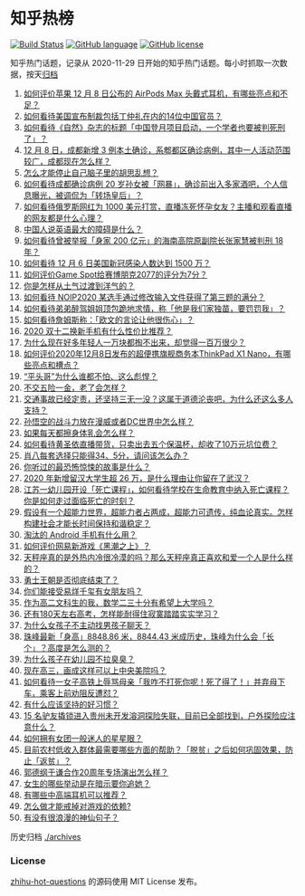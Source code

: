 # 知乎热榜
[![Build Status](https://github.com/ToWeLong/zhihu-hot-questions/workflows/CI/badge.svg)](https://github.com/ToWeLong/zhihu-hot-questions/actions)
[![GitHub language](https://img.shields.io/badge/language-golang-orange.svg)](https://golang.org/)
[![GitHub license](https://img.shields.io/github/license/ToWeLong/zhihu-hot-questions)](https://github.com/ToWeLong/zhihu-hot-questions/blob/main/LICENSE)

知乎热门话题，记录从 2020-11-29 日开始的知乎热门话题。每小时抓取一次数据，按天[归档](./archives)

<!-- BEGIN -->

1. [如何评价苹果 12 月 8 日公布的 AirPods Max 头戴式耳机，有哪些亮点和不足？](https://www.zhihu.com/question/433949091)
1. [如何看待美国宣布制裁包括丁仲礼在内的14位中国官员？](https://www.zhihu.com/question/433863754)
1. [如何看待《自然》杂志的标题「中国登月项目启动，一个学者也要被判死刑了」？](https://www.zhihu.com/question/433888654)
1. [12 月 8 日，成都新增 3 例本土确诊，系郫都区确诊病例，其中一人活动范围较广，成都现在怎么样？](https://www.zhihu.com/question/433711159)
1. [怎么才能停止自己脑子里的胡思乱想？](https://www.zhihu.com/question/286764525)
1. [如何看待成都确诊病例 20 岁孙女被「网暴」，确诊前出入多家酒吧，个人信息曝光，被调侃为「转场皇后」？](https://www.zhihu.com/question/433875675)
1. [如何看待俄罗斯网红为 1000 美元打赏，直播冻死怀孕女友？主播和观看直播的网友都是什么心理？](https://www.zhihu.com/question/433693972)
1. [中国人说英语最大的障碍是什么？](https://www.zhihu.com/question/38899113)
1. [如何看待曾被举报「身家 200 亿元」的海南高院原副院长张家慧被判刑 18 年？](https://www.zhihu.com/question/433262064)
1. [如何看待 12 月 6 日美国新冠感染人数达到 1500 万？](https://www.zhihu.com/question/433558420)
1. [如何评价Game Spot给赛博朋克2077的评分为7分？](https://www.zhihu.com/question/433828280)
1. [你是怎样从土气过渡到洋气的？](https://www.zhihu.com/question/267705489)
1. [如何看待 NOIP2020 某选手通过修改输入文件获得了第三题的满分？](https://www.zhihu.com/question/433907534)
1. [如何看待弟弟醉驾姐姐顶包跪地求情，称「他是我们家独苗，要罚罚我」？](https://www.zhihu.com/question/433856671)
1. [如何看待詹姆斯称：「欧文的言论让他很伤心」？](https://www.zhihu.com/question/433930244)
1. [2020 双十二换新手机有什么性价比推荐？](https://www.zhihu.com/question/430213898)
1. [为什么现在好多年轻人一万块都掏不出来，却觉得一百万很少？](https://www.zhihu.com/question/433621605)
1. [如何评价2020年12月8日发布的超便携旗舰商务本ThinkPad X1 Nano，有哪些亮点和槽点？](https://www.zhihu.com/question/433878687)
1. [“平头哥”为什么谁都不怕、这么彪悍？](https://www.zhihu.com/question/405298832)
1. [不交五险一金，老了会怎样？](https://www.zhihu.com/question/383748418)
1. [交通事故已经定责，还坚持三无一没？这属于道德沦丧吧，为什么还这么多人支持？](https://www.zhihu.com/question/433416205)
1. [孙悟空的战斗力放在漫威或者DC世界中怎么样？](https://www.zhihu.com/question/277161457)
1. [如果每天都擦身体乳会怎么样？](https://www.zhihu.com/question/282225899)
1. [如何看待黄圣依直播带货，只卖出去五个保温杯，却收了10万元坑位费？](https://www.zhihu.com/question/433889547)
1. [肖八每套选择只能得34、5分，请问该怎么办？](https://www.zhihu.com/question/430045138)
1. [你听过的最恐怖惊悚的故事是什么？](https://www.zhihu.com/question/431630171)
1. [2020 年新增留汉大学生超 26 万，是什么理由让你留在了武汉？](https://www.zhihu.com/question/433130635)
1. [江苏一幼儿园开设「死亡课程」，如何看待学校在生命教育中纳入死亡课程？你是如何走过面临死亡的时刻？](https://www.zhihu.com/question/433850537)
1. [假设有一个超能力世界，超能力者占两成，超能力可遗传，纯血论真实。怎样构建社会才能长时间保持和谐稳定？](https://www.zhihu.com/question/433837990)
1. [淘汰的 Android 手机有什么用？](https://www.zhihu.com/question/26022224)
1. [如何评价网易新游戏《黑潮之上》？](https://www.zhihu.com/question/416912536)
1. [天秤座真的是外热内冷很冷漠的吗？那么天秤座真正喜欢和爱一个人是什么样的？](https://www.zhihu.com/question/432162904)
1. [勇士王朝是否彻底结束了？](https://www.zhihu.com/question/433675947)
1. [你们能接受易烊千玺有女朋友吗？](https://www.zhihu.com/question/393765743)
1. [作为高二文科生的我，数学二三十分有希望上大学吗？](https://www.zhihu.com/question/433029108)
1. [还有180天左右高考，怎样能耐得住寂寞踏踏实实学习？](https://www.zhihu.com/question/433442717)
1. [为什么女孩子不主动找男孩子聊天？](https://www.zhihu.com/question/425554033)
1. [珠峰最新「身高」8848.86 米，8844.43 米成历史，珠峰为什么会「长个」？高度是怎么测的？](https://www.zhihu.com/question/433728667)
1. [为什么孩子在幼儿园不拉臭臭？](https://www.zhihu.com/question/432258983)
1. [现在高三，画成这样可以上中央美院吗？](https://www.zhihu.com/question/424684318)
1. [如何看待一女子高铁上辱骂母亲「我咋不打死你呢！死了得了！」并弃母下车，乘客上前劝阻反遭怼？](https://www.zhihu.com/question/433852772)
1. [有什么应该坚持的好习惯？](https://www.zhihu.com/question/429930478)
1. [15 名驴友撬锁进入贵州未开发溶洞探险失联，目前已全部找到，户外探险应注意什么？](https://www.zhihu.com/question/433750186)
1. [如何拥有女团一般迷人的星星眼？](https://www.zhihu.com/question/431143857)
1. [目前农村低收入群体最需要哪些方面的帮助？「脱贫」之后如何巩固效果，防止「返贫」？](https://www.zhihu.com/question/432793210)
1. [郭德纲于谦合作20周年专场演出怎么样？](https://www.zhihu.com/question/433836190)
1. [女生的哪些举动是在暗示要你追她？](https://www.zhihu.com/question/59024006)
1. [有哪些中高端耳机可以推荐？](https://www.zhihu.com/question/403621366)
1. [怎么做才能戒掉对游戏的依赖?](https://www.zhihu.com/question/431774282)
1. [有没有很浪漫的神仙句子？](https://www.zhihu.com/question/341144250)

<!-- END -->

历史归档 [./archives](./archives)


### License
[zhihu-hot-questions](https://github.com/towelong/zhihu-hot-questions) 的源码使用 MIT License 发布。